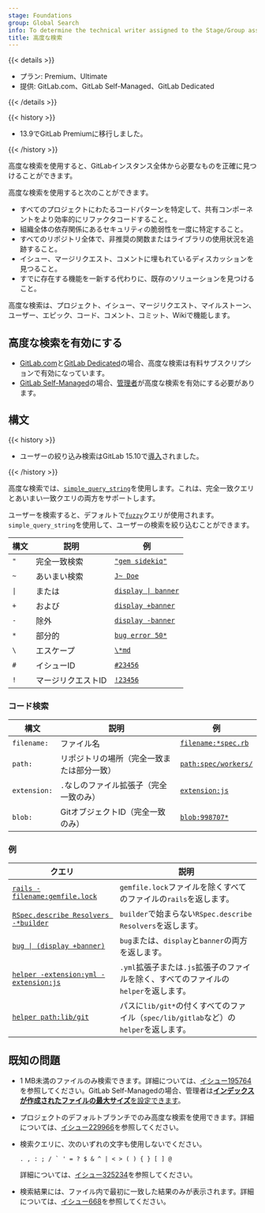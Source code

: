 ```yaml
---
stage: Foundations
group: Global Search
info: To determine the technical writer assigned to the Stage/Group associated with this page, see https://handbook.gitlab.com/handbook/product/ux/technical-writing/#assignments
title: 高度な検索
---
```


{{< details >}}

- プラン: Premium、Ultimate
- 提供: GitLab.com、GitLab Self-Managed、GitLab Dedicated

{{< /details >}}

{{< history >}}

- 13.9でGitLab Premiumに移行しました。

{{< /history >}}

高度な検索を使用すると、GitLabインスタンス全体から必要なものを正確に見つけることができます。

高度な検索を使用すると次のことができます。

- すべてのプロジェクトにわたるコードパターンを特定して、共有コンポーネントをより効率的にリファクタコードすること。
- 組織全体の依存関係にあるセキュリティの脆弱性を一度に特定すること。
- すべてのリポジトリ全体で、非推奨の関数またはライブラリの使用状況を追跡すること。
- イシュー、マージリクエスト、コメントに埋もれているディスカッションを見つること。
- すでに存在する機能を一新する代わりに、既存のソリューションを見つけること。

高度な検索は、プロジェクト、イシュー、マージリクエスト、マイルストーン、ユーザー、エピック、コード、コメント、コミット、Wikiで機能します。

## 高度な検索を有効にする

- [GitLab.com](../../subscriptions/gitlab_com/_index.md)と[GitLab Dedicated](../../subscriptions/gitlab_dedicated/_index.md)の場合、高度な検索は有料サブスクリプションで有効になっています。
- [GitLab Self-Managed](../../subscriptions/self_managed/_index.md)の場合、[管理者](../../integration/advanced_search/elasticsearch.md#enable-advanced-search)が高度な検索を有効にする必要があります。

## 構文

<!-- Remember to also update the tables in `doc/drawers/advanced_search_syntax.md` -->

{{< history >}}

- ユーザーの絞り込み検索はGitLab 15.10で[導入](https://gitlab.com/gitlab-org/gitlab/-/issues/388409)されました。

{{< /history >}}

高度な検索では、[`simple_query_string`](https://www.elastic.co/guide/en/elasticsearch/reference/current/query-dsl-simple-query-string-query.html)を使用します。これは、完全一致クエリとあいまい一致クエリの両方をサポートします。

ユーザーを検索すると、デフォルトで[`fuzzy`](https://www.elastic.co/guide/en/elasticsearch/reference/current/query-dsl-fuzzy-query.html)クエリが使用されます。`simple_query_string`を使用して、ユーザーの検索を絞り込むことができます。

| 構文              | 説明      | 例 |
|---------------------|------------------|---------|
| `"`                 | 完全一致検索     | [`"gem sidekiq"`](https://gitlab.com/search?group_id=9970&project_id=278964&scope=blobs&search=%22gem+sidekiq%22) |
| `~`                 | あいまい検索     | [`J~ Doe`](https://gitlab.com/search?scope=users&search=j%7E+doe) |
| `\|` | または               | [`display \| banner`](https://gitlab.com/search?group_id=9970&project_id=278964&scope=blobs&search=display+%7C+banner) |
| `+`                 | および              | [`display +banner`](https://gitlab.com/search?group_id=9970&project_id=278964&repository_ref=&scope=blobs&search=display+%2Bbanner&snippets=) |
| `-`                 | 除外          | [`display -banner`](https://gitlab.com/search?group_id=9970&project_id=278964&scope=blobs&search=display+-banner) |
| `*`                 | 部分的          | [`bug error 50*`](https://gitlab.com/search?group_id=9970&project_id=278964&repository_ref=&scope=blobs&search=bug+error+50%2A&snippets=) |
| <code>\\</code>  | エスケープ           | [`\*md`](https://gitlab.com/search?snippets=&scope=blobs&repository_ref=&search=%5C*md&group_id=9970&project_id=278964) |
| `#`                 | イシューID         | [`#23456`](https://gitlab.com/search?snippets=&scope=issues&repository_ref=&search=%2323456&group_id=9970&project_id=278964) |
| `!`                 | マージリクエストID | [`!23456`](https://gitlab.com/search?snippets=&scope=merge_requests&repository_ref=&search=%2123456&group_id=9970&project_id=278964) |

### コード検索

| 構文       | 説明                                     | 例 |
|--------------|-------------------------------------------------|---------|
| `filename:`  | ファイル名                                        | [`filename:*spec.rb`](https://gitlab.com/search?snippets=&scope=blobs&repository_ref=&search=filename%3A*spec.rb&group_id=9970&project_id=278964) |
| `path:`      | リポジトリの場所（完全一致または部分一致）   | [`path:spec/workers/`](https://gitlab.com/search?group_id=9970&project_id=278964&repository_ref=&scope=blobs&search=path%3Aspec%2Fworkers&snippets=) |
| `extension:` | `.`なしのファイル拡張子（完全一致のみ） | [`extension:js`](https://gitlab.com/search?group_id=9970&project_id=278964&repository_ref=&scope=blobs&search=extension%3Ajs&snippets=) |
| `blob:`      | GitオブジェクトID（完全一致のみ）              | [`blob:998707*`](https://gitlab.com/search?snippets=false&scope=blobs&repository_ref=&search=blob%3A998707*&group_id=9970) |

### 例

<!-- markdownlint-disable MD044 -->

| クエリ                                              | 説明 |
|----------------------------------------------------|-------------|
| [`rails -filename:gemfile.lock`](https://gitlab.com/search?group_id=9970&project_id=278964&repository_ref=&scope=blobs&search=rails+-filename%3Agemfile.lock&snippets=) | `gemfile.lock`ファイルを除くすべてのファイルの`rails`を返します。 |
| [`RSpec.describe Resolvers -*builder`](https://gitlab.com/search?group_id=9970&project_id=278964&scope=blobs&search=RSpec.describe+Resolvers+-*builder) | `builder`で始まらない`RSpec.describe Resolvers`を返します。 |
| [`bug \| (display +banner)`](https://gitlab.com/search?snippets=&scope=issues&repository_ref=&search=bug+%7C+%28display+%2Bbanner%29&group_id=9970&project_id=278964) | `bug`または、`display`と`banner`の両方を返します。 |
| [`helper -extension:yml -extension:js`](https://gitlab.com/search?group_id=9970&project_id=278964&repository_ref=&scope=blobs&search=helper+-extension%3Ayml+-extension%3Ajs&snippets=) | `.yml`拡張子または`.js`拡張子のファイルを除く、すべてのファイルの`helper`を返します。 |
| [`helper path:lib/git`](https://gitlab.com/search?group_id=9970&project_id=278964&scope=blobs&search=helper+path%3Alib%2Fgit) | パスに`lib/git*`の付くすべてのファイル（`spec/lib/gitlab`など）の`helper`を返します。 |

<!-- markdownlint-enable MD044 -->

## 既知の問題

- 1 MB未満のファイルのみ検索できます。詳細については、[イシュー195764](https://gitlab.com/gitlab-org/gitlab/-/issues/195764)を参照してください。GitLab Self-Managedの場合、管理者は[**インデックスが作成されたファイルの最大サイズ**を設定できます](../../integration/advanced_search/elasticsearch.md#advanced-search-configuration)。
- プロジェクトのデフォルトブランチでのみ高度な検索を使用できます。詳細については、[イシュー229966](https://gitlab.com/gitlab-org/gitlab/-/issues/229966)を参照してください。
- 検索クエリに、次のいずれの文字も使用しないでください。

  ```plaintext
  . , : ; / ` ' = ? $ & ^ | < > ( ) { } [ ] @
  ```

  詳細については、[イシュー325234](https://gitlab.com/gitlab-org/gitlab/-/issues/325234)を参照してください。
- 検索結果には、ファイル内で最初に一致した結果のみが表示されます。詳細については、[イシュー668](https://gitlab.com/gitlab-org/gitlab/-/issues/668)を参照してください。
